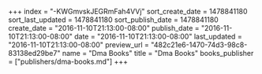 +++
index = "-KWGmvskJEGRmFah4VVj"
sort_create_date = 1478841180
sort_last_updated = 1478841180
sort_publish_date = 1478841180
create_date = "2016-11-10T21:13:00-08:00"
publish_date = "2016-11-10T21:13:00-08:00"
date = "2016-11-10T21:13:00-08:00"
last_updated = "2016-11-10T21:13:00-08:00"
preview_url = "482c21e6-1470-74d3-98c8-83138ed29be7"
name = "Dma Books"
title = "Dma Books"
books_publisher = ["publishers/dma-books.md"]
+++
